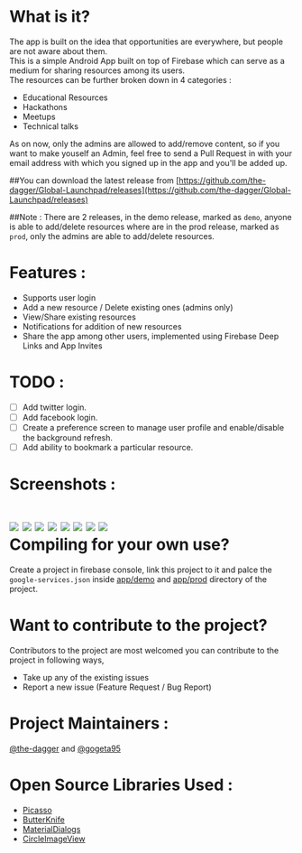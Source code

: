 What is it?
====
The app is built on the idea that opportunities are everywhere, but people are not aware about them.<br>
This is a simple Android App built on top of Firebase which can serve as a medium for sharing resources among its users.<br>
The resources can be further broken down in 4 categories :
* Educational Resources
* Hackathons
* Meetups
* Technical talks

As on now, only the admins are allowed to add/remove content, so if you want to make youself an Admin, feel free to send a Pull Request in with your email address with which you signed up in the app and you'll be added up.

##You can download the latest release from 
[https://github.com/the-dagger/Global-Launchpad/releases](https://github.com/the-dagger/Global-Launchpad/releases)

##Note : 
There are 2 releases, in the demo release, marked as `demo`, anyone is able to add/delete resources where are in the prod release, marked as `prod`, only the admins are able to add/delete resources.

Features : 
====
* Supports user login
* Add a new resource / Delete existing ones (admins only)
* View/Share existing resources
* Notifications for addition of new resources
* Share the app among other users, implemented using Firebase Deep Links and App Invites

TODO : 
====
- [ ] Add twitter login.
- [ ] Add facebook login.
- [ ] Create a preference screen to manage user profile and enable/disable the background refresh.
- [ ] Add ability to bookmark a particular resource.

Screenshots :
====
![](https://i.imgur.com/gIJhhc3.png?1)  ![](https://i.imgur.com/J9WKLCL.png?1)  ![](https://i.imgur.com/nwoscQb.png?1)
![](https://i.imgur.com/zO2KgYo.png?1)  ![](https://i.imgur.com/RqGv1xf.png?1)  ![](https://i.imgur.com/gUnvbnw.png?2)  ![](https://i.imgur.com/eAau9Na.png?1)  ![](https://i.imgur.com/1dsMdZH.png?1)  
Compiling for your own use?
====
Create a project in firebase console, link this project to it and palce the `google-services.json` inside  [app/demo](/app/demo) and [app/prod](/app/prod) directory of the project.

Want to contribute to the project?
====
Contributors to the project are most welcomed you can contribute to the project in following ways,
* Take up any of the existing issues 
* Report a new issue (Feature Request / Bug Report)

Project Maintainers :
====
[@the-dagger](https://github.com/the-dagger) and [@gogeta95](https://github.com/gogeta95)

Open Source Libraries Used :
====
* [Picasso](https://github.com/square/picasso)
* [ButterKnife](https://github.com/JakeWharton/butterknife)
* [MaterialDialogs](https://github.com/afollestad/material-dialogs)
* [CircleImageView](https://github.com/hdodenhof/CircleImageView)
